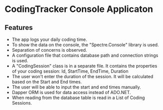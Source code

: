 # CodingTracker Console Applicaton

## Features
* The app logs your daily coding time.
* To show the data on the console, the "Spectre.Console" library is used.
* Separation of concerns is observed.
* A configuration file that contains database path and connection strings is used.
* A "CodingSession" class is in a separate file. It contains the properties of your coding session: Id, StartTime, EndTime, Duration
* The user won't enter the duration of the session. It will be calculated based on the Start and End times.
* The user will be able to input the start and end times manually.
* Dapper ORM is used for data access instead of ADO.NET.
* When reading from the database table is read in a List of Coding Sessions.
